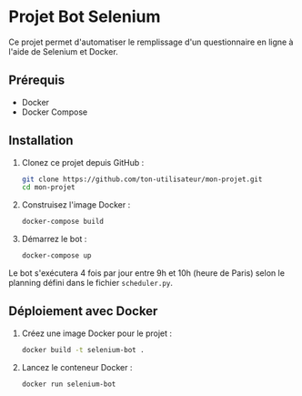 # Projet Bot Selenium

Ce projet permet d'automatiser le remplissage d'un questionnaire en ligne à l'aide de Selenium et Docker.

## Prérequis

- Docker
- Docker Compose

## Installation

1. Clonez ce projet depuis GitHub :

    ```bash
    git clone https://github.com/ton-utilisateur/mon-projet.git
    cd mon-projet
    ```

2. Construisez l'image Docker :

    ```bash
    docker-compose build
    ```

3. Démarrez le bot :

    ```bash
    docker-compose up
    ```

Le bot s'exécutera 4 fois par jour entre 9h et 10h (heure de Paris) selon le planning défini dans le fichier `scheduler.py`.

## Déploiement avec Docker

1. Créez une image Docker pour le projet :
    ```bash
    docker build -t selenium-bot .
    ```

2. Lancez le conteneur Docker :
    ```bash
    docker run selenium-bot
    ```
